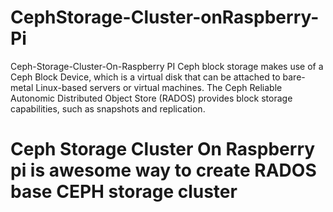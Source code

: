 # CephStorage-Cluster-onRaspberry-Pi
Ceph-Storage-Cluster-On-Raspberry PI
Ceph block storage makes use of a Ceph Block Device, which is a virtual disk that can be attached to bare-metal Linux-based servers or virtual machines. The Ceph Reliable Autonomic Distributed Object Store (RADOS) provides block storage capabilities, such as snapshots and replication.

# Ceph Storage Cluster On Raspberry pi is awesome way to create RADOS base CEPH storage cluster
